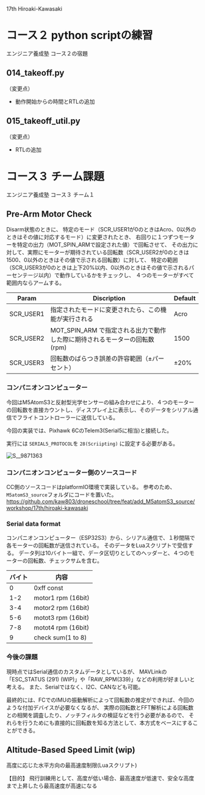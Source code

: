 17th Hiroaki-Kawasaki

# コース２ python scriptの練習
エンジニア養成塾 コース２の宿題
## 014_takeoff.py
（変更点）
- 動作開始からの時間とRTLの追加

## 015_takeoff_util.py
（変更点）
- RTLの追加

# コース３ チーム課題
エンジニア養成塾 コース３ チーム１

## Pre-Arm Motor Check
Disarm状態のときに、
特定のモード（SCR_USER1が0のときはAcro、0以外のときはその値に対応するモード）に変更されたとき、
右回りに１つずつモーターを特定の出力（MOT_SPIN_ARMで設定された値）で回転させて、
その出力に対して、実際にモーターが期待されている回転数（SCR_USER2が0のときは1500、0以外のときはその値で示される回転数）に対して、
特定の範囲（SCR_USER3が0のときは上下20%以内、0以外のときはその値で示されるパーセンテージ以内）で動作しているかをチェックし、
４つのモーターがすべて範囲内ならアームする。

| Param | Discription | Default |
|---|---|---|
| SCR_USER1 | 指定されたモードに変更されたら、この機能が実行される | Acro |
| SCR_USER2 | MOT_SPIN_ARM で指定される出力で動作した際に期待されるモーターの回転数 (rpm) | 1500 |
| SCR_USER3 | 回転数のばらつき誤差の許容範囲（±パーセント） | ±20% |

### コンパニオンコンピューター
今回はM5AtomS3と反射型光学センサーの組み合わせにより、４つのモーターの回転数を直接カウントし、ディスプレイ上に表示し、そのデータをシリアル通信でフライトコントローラーに送信している。

今回の実装では、Pixhawk 6CのTelem3(Serial5に相当)と接続した。

実行には `SERIAL5_PROTOCOL`を `28(Scriipting)` に設定する必要がある。

![S__9871363](https://github.com/tajisoft/droneschool/assets/85010654/91ef5019-3dc3-4e68-aadb-3633f854a906)

### コンパニオンコンピューター側のソースコード
CC側のソースコードはplatformIO環境で実装している。
参考のため、`M5atomS3_source`フォルダにコードを置いた。
https://github.com/kaw803/droneschool/tree/feat/add_M5atomS3_source/workshop/17th/hiroaki-kawasaki


### Serial data format
コンパニオンコンピューター（ESP32S3）から、シリアル通信で、１秒間隔で各モーターの回転数が送信されている。
そのデータをLuaスクリプトで受信する。
データ列は10バイト一組で、データ区切りとしてのヘッダーと、４つのモーターの回転数、チェックサムを含む。


| バイト | 内容 |
|---|---|
| 0   | 0xff const|
| 1-2 | motor1 rpm (16bit) |
| 3-4 | motor2 rpm (16bit) |
| 5-6 | motot3 rpm (16bit) |
| 7-8 | motot4 rpm (16bit) |
| 9   | check sum(1 to 8)|

### 今後の課題
現時点ではSerial通信のカスタムデータとしているが、
MAVLinkの「ESC_STATUS (291) (WIP)」や「RAW_RPM(339)」などの利用が好ましいと考える。
また、Serialではなく、I2C、CANなども可能。

最終的には、FCでのIMUの振動解析によって回転数の推定ができれば、今回のような付加デバイスが必要なくなるが、
実際の回転数とFFT解析による回転数との相関を調査したり、ノッチフィルタの検証などを行う必要があるので、
それらを行うためにも直接的に回転数を知る方法として、本方式をベースにすることができる。

##  Altitude-Based Speed Limit (wip)
高度に応じた水平方向の最高速度制限(Luaスクリプト)

【目的】
飛行訓練用として、高度が低い場合、最高速度が低速で、安全な高度まで上昇したら最高速度が高速になる

